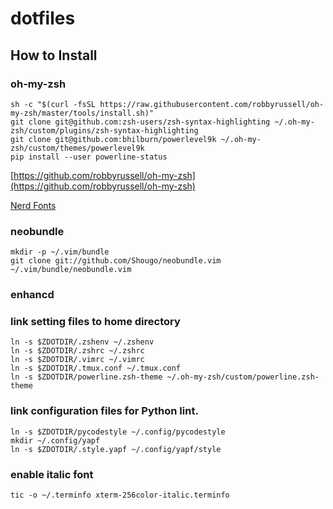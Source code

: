 dotfiles
========

## How to Install

### oh-my-zsh

```shell
sh -c "$(curl -fsSL https://raw.githubusercontent.com/robbyrussell/oh-my-zsh/master/tools/install.sh)"
git clone git@github.com:zsh-users/zsh-syntax-highlighting ~/.oh-my-zsh/custom/plugins/zsh-syntax-highlighting
git clone git@github.com:bhilburn/powerlevel9k ~/.oh-my-zsh/custom/themes/powerlevel9k
pip install --user powerline-status
```

[https://github.com/robbyrussell/oh-my-zsh](https://github.com/robbyrussell/oh-my-zsh)

[Nerd Fonts](https://github.com/ryanoasis/nerd-fonts#font-installation)

### neobundle

```shell
mkdir -p ~/.vim/bundle
git clone git://github.com/Shougo/neobundle.vim ~/.vim/bundle/neobundle.vim
```

### enhancd

### link setting files to home directory

```shell
ln -s $ZDOTDIR/.zshenv ~/.zshenv
ln -s $ZDOTDIR/.zshrc ~/.zshrc
ln -s $ZDOTDIR/.vimrc ~/.vimrc
ln -s $ZDOTDIR/.tmux.conf ~/.tmux.conf
ln -s $ZDOTDIR/powerline.zsh-theme ~/.oh-my-zsh/custom/powerline.zsh-theme
```

### link configuration files for Python lint.

```shell
ln -s $ZDOTDIR/pycodestyle ~/.config/pycodestyle
mkdir ~/.config/yapf
ln -s $ZDOTDIR/.style.yapf ~/.config/yapf/style
```

### enable italic font

```shell
tic -o ~/.terminfo xterm-256color-italic.terminfo
```
